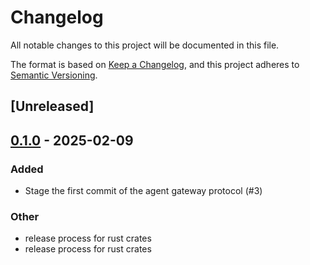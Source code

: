 # Changelog

All notable changes to this project will be documented in this file.

The format is based on [Keep a Changelog](https://keepachangelog.com/en/1.0.0/),
and this project adheres to [Semantic Versioning](https://semver.org/spec/v2.0.0.html).

## [Unreleased]

## [0.1.0](https://github.com/agntcy/agp/releases/tag/agp-gw-signal-v0.1.0) - 2025-02-09

### Added

- Stage the first commit of the agent gateway protocol (#3)

### Other

- release process for rust crates
- release process for rust crates
